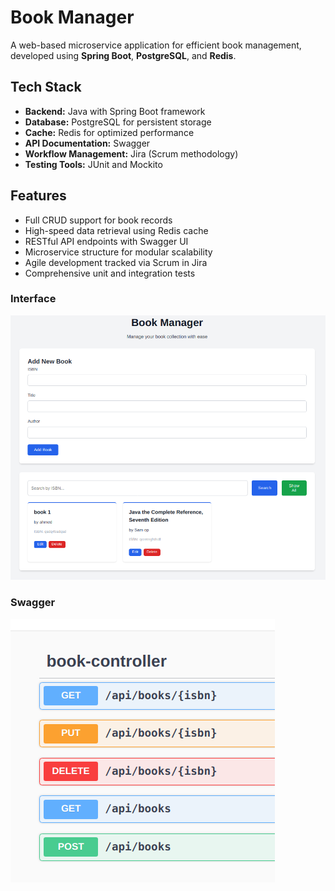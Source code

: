 # Book Manager

A web-based microservice application for efficient book management, developed using **Spring Boot**, **PostgreSQL**, and **Redis**.

## Tech Stack

- **Backend:** Java with Spring Boot framework
- **Database:** PostgreSQL for persistent storage
- **Cache:** Redis for optimized performance
- **API Documentation:** Swagger
- **Workflow Management:** Jira (Scrum methodology)
- **Testing Tools:** JUnit and Mockito

## Features

- Full CRUD support for book records
- High-speed data retrieval using Redis cache
- RESTful API endpoints with Swagger UI
- Microservice structure for modular scalability
- Agile development tracked via Scrum in Jira
- Comprehensive unit and integration tests

### Interface
![Project Interface](img/v.png)

### Swagger
![Swagger UI](img/s.png)